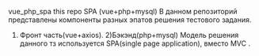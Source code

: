 vue_php_spa
this repo SPA (vue+php+mysql)
В данном репозиторий представлены  компоненты разных эпатов решения тестового задания.
1) Фронт часть(vue+axios).
2)Бэкэнд(php+mysql)
Модель решения данного тз используется SPA(single page application), вместо MVC . 
